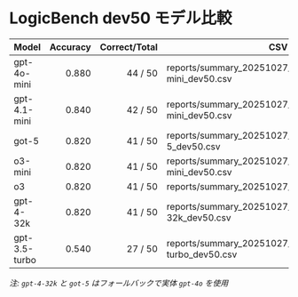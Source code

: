 # LogicBench dev50 モデル比較

| Model | Accuracy | Correct/Total | CSV |
|---|---:|---:|---|
| gpt-4o-mini | 0.880 | 44 / 50 | reports/summary_20251027_133322_gpt-4o-mini_dev50.csv |
| gpt-4.1-mini | 0.840 | 42 / 50 | reports/summary_20251027_133322_gpt-4.1-mini_dev50.csv |
| got-5 | 0.820 | 41 / 50 | reports/summary_20251027_142459_got-5_dev50.csv |
| o3-mini | 0.820 | 41 / 50 | reports/summary_20251027_134731_o3-mini_dev50.csv |
| o3 | 0.820 | 41 / 50 | reports/summary_20251027_140302_o3_dev50.csv |
| gpt-4-32k | 0.820 | 41 / 50 | reports/summary_20251027_142459_gpt-4-32k_dev50.csv |
| gpt-3.5-turbo | 0.540 | 27 / 50 | reports/summary_20251027_140302_gpt-3.5-turbo_dev50.csv |

*注: `gpt-4-32k` と `got-5` はフォールバックで実体 `gpt-4o` を使用*
